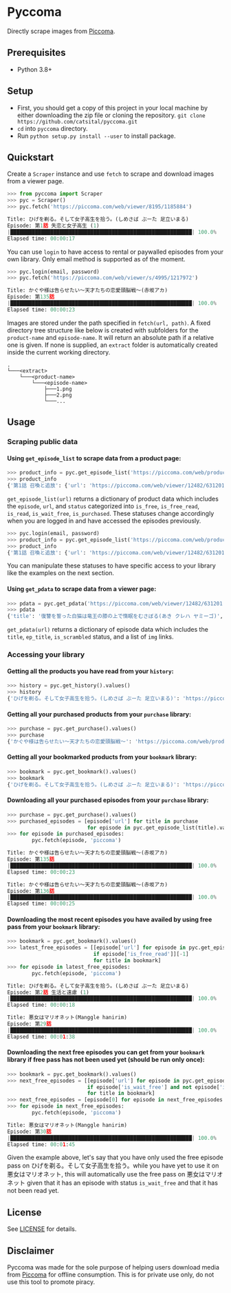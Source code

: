 # Pyccoma

Directly scrape images from [Piccoma](https://piccoma.com).

## Prerequisites
* Python 3.8+

## Setup

* First, you should get a copy of this project in your local machine by either downloading the zip file or cloning the repository. `git clone https://github.com/catsital/pyccoma.git`
* `cd` into `pyccoma` directory.
* Run `python setup.py install --user` to install package.

## Quickstart

Create a `Scraper` instance and use `fetch` to scrape and download images from a viewer page.

```py
>>> from pyccoma import Scraper
>>> pyc = Scraper()
>>> pyc.fetch('https://piccoma.com/web/viewer/8195/1185884')

Title: ひげを剃る。そして女子高生を拾う。(しめさば ぶーた 足立いまる)
Episode: 第1話 失恋と女子高生 (1)
|███████████████████████████████████████████████████████████| 100.0%
Elapsed time: 00:00:17
```

You can use `login` to have access to rental or paywalled episodes from your own library. Only email method is supported as of the moment.

```py
>>> pyc.login(email, password)
>>> pyc.fetch('https://piccoma.com/web/viewer/s/4995/1217972')

Title: かぐや様は告らせたい～天才たちの恋愛頭脳戦～(赤坂アカ)
Episode: 第135話
|███████████████████████████████████████████████████████████| 100.0%
Elapsed time: 00:00:23
```

Images are stored under the path specified in `fetch(url, path)`. A fixed directory tree structure like below is created with subfolders for the `product-name` and `episode-name`. It will return an absolute path if a relative one is given. If none is supplied, an `extract` folder is automatically created inside the current working directory.

```
.
└───<extract>
    └───<product-name>
        └───<episode-name>
            ├───1.png
            ├───2.png
            └───...
```

## Usage

### Scraping public data

#### Using `get_episode_list` to scrape data from a product page:
```py
>>> product_info = pyc.get_episode_list('https://piccoma.com/web/product/12482/episodes')
>>> product_info
{'第1話 召喚と追放': {'url': 'https://piccoma.com/web/viewer/12482/631201', 'is_free': True, 'is_free_read': False, 'is_read': False, 'is_wait_free': False, 'is_purchased': False}, '第2話 森の魔女と精霊': {'url': 'https://piccoma.com/web/viewer/12482/631205', 'is_free': True, 'is_free_read': False, 'is_read': False, 'is_wait_free': False, 'is_purchased': False}}
```

`get_episode_list(url)` returns a dictionary of product data which includes the `episode`, `url`, and `status` categorized into `is_free`, `is_free_read`, `is_read`, `is_wait_free`, `is_purchased`. These statuses change accordingly when you are logged in and have accessed the episodes previously.

```py
>>> pyc.login(email, password)
>>> product_info = pyc.get_episode_list('https://piccoma.com/web/product/12482/episodes')
>>> product_info
{'第1話 召喚と追放': {'url': 'https://piccoma.com/web/viewer/12482/631201', 'is_free': True, 'is_free_read': False, 'is_read': True, 'is_wait_free': False, 'is_purchased': False}, '第2話 森の魔女と精霊': {'url': 'https://piccoma.com/web/viewer/12482/631205', 'is_free': True, 'is_free_read': False, 'is_read': True, 'is_wait_free': False, 'is_purchased': False}}
```

You can manipulate these statuses to have specific access to your library like the examples on the next section.

#### Using `get_pdata` to scrape data from a viewer page:

```py
>>> pdata = pyc.get_pdata('https://piccoma.com/web/viewer/12482/631201')
>>> pdata
{'title': '復讐を誓った白猫は竜王の膝の上で惰眠をむさぼる(あき クレハ ヤミーゴ)', 'ep_title': '第1話 召喚と追放', 'is_scrambled': True, 'img': ['https://pcm.kakaocdn.net/dna/e9073/btqzu1ySncw/RURZWSY6VAL9Z68AZO0CGJ/i00001.jpg?credential=4ggejDuJPPXMt5QR0LkfXOO2OCuoiXMt&expires=1633262400&signature=xGrL3pG2qXfOHyCbfOo1X6OPWRs%3D', 'https://pcm.kakaocdn.net/dna/bs75HK/btqzxG79lUN/RURZWSY6VAL9Z68AZO0CGJ/i00002.jpg?credential=4ggejDuJPPXMt5QR0LkfXOO2OCuoiXMt&expires=1633262400&signature=xGrL3pG2qXfOHyCbfOo1X6OPWRs%3D']}
```

`get_pdata(url)` returns a dictionary of episode data which includes the `title`, `ep_title`, `is_scrambled` status, and a list of `img` links.

### Accessing your library

#### Getting all the products you have read from your `history`:
```py
>>> history = pyc.get_history().values()
>>> history
{'ひげを剃る。そして女子高生を拾う。(しめさば ぶーた 足立いまる)': 'https://piccoma.com/web/product/8195/episodes', '悪女はマリオネット': 'https://piccoma.com/web/product/67171/episodes', 'かぐや様は告らせたい～天才たちの恋愛頭脳戦～': 'https://piccoma.com/web/product/4995/episodes', '復讐を誓った白猫は竜王の膝の上で惰眠をむさぼる(あき クレハ ヤミーゴ)': 'https://piccoma.com/web/product/12482/episodes'}
```

#### Getting all your purchased products from your `purchase` library:
```py
>>> purchase = pyc.get_purchase().values()
>>> purchase
{'かぐや様は告らせたい～天才たちの恋愛頭脳戦～': 'https://piccoma.com/web/product/4995/episodes'}
```

#### Getting all your bookmarked products from your `bookmark` library:

```py
>>> bookmark = pyc.get_bookmark().values()
>>> bookmark
{'ひげを剃る。そして女子高生を拾う。(しめさば ぶーた 足立いまる)': 'https://piccoma.com/web/product/8195/episodes', '悪女はマリオネット': 'https://piccoma.com/web/product/67171/episodes'}
```

#### Downloading all your purchased episodes from your `purchase` library:
```py
>>> purchase = pyc.get_purchase().values()
>>> purchased_episodes = [episode['url'] for title in purchase
                          for episode in pyc.get_episode_list(title).values() if episode['is_purchased']]
>>> for episode in purchased_episodes:
        pyc.fetch(episode, 'piccoma')

Title: かぐや様は告らせたい～天才たちの恋愛頭脳戦～(赤坂アカ)
Episode: 第135話
|███████████████████████████████████████████████████████████| 100.0%
Elapsed time: 00:00:23

Title: かぐや様は告らせたい～天才たちの恋愛頭脳戦～(赤坂アカ)
Episode: 第136話
|███████████████████████████████████████████████████████████| 100.0%
Elapsed time: 00:00:25
```

#### Downloading the most recent episodes you have availed by using free pass from your `bookmark` library:

```py
>>> bookmark = pyc.get_bookmark().values()
>>> latest_free_episodes = [[episode['url'] for episode in pyc.get_episode_list(title).values()
                            if episode['is_free_read']][-1]
                            for title in bookmark]
>>> for episode in latest_free_episodes:
        pyc.fetch(episode, 'piccoma')

Title: ひげを剃る。そして女子高生を拾う。(しめさば ぶーた 足立いまる)
Episode: 第2話 生活と遠慮 (1)
|███████████████████████████████████████████████████████████| 100.0%
Elapsed time: 00:00:18

Title: 悪女はマリオネット(Manggle hanirim)
Episode: 第29話
|███████████████████████████████████████████████████████████| 100.0%
Elapsed time: 00:01:38
```

#### Downloading the next free episodes you can get from your `bookmark` library if free pass has not been used yet (should be run only once):
```py
>>> bookmark = pyc.get_bookmark().values()
>>> next_free_episodes = [[episode['url'] for episode in pyc.get_episode_list(title).values()
                          if episode['is_wait_free'] and not episode['is_read']]
                          for title in bookmark]
>>> next_free_episodes = [episode[0] for episode in next_free_episodes if episode]
>>> for episode in next_free_episodes:
        pyc.fetch(episode, 'piccoma')

Title: 悪女はマリオネット(Manggle hanirim)
Episode: 第30話
|███████████████████████████████████████████████████████████| 100.0%
Elapsed time: 00:01:45
```

Given the example above, let's say that you have only used the free episode pass on ひげを剃る。そして女子高生を拾う。while you have yet to use it on 悪女はマリオネット, this will automatically use the free pass on 悪女はマリオネット given that it has an episode with status `is_wait_free` and that it has not been read yet.

## License

See [LICENSE](https://github.com/catsital/pyccoma/blob/main/LICENSE) for details.

## Disclaimer

Pyccoma was made for the sole purpose of helping users download media from [Piccoma](https://piccoma.com) for offline consumption. This is for private use only, do not use this tool to promote piracy.
